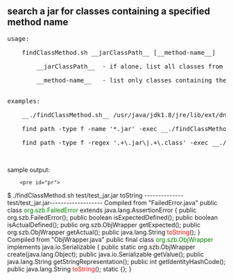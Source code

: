 ## search a jar for classes containing a specified method name

<pre>
usage:<br/>
    findClassMethod.sh __jarClassPath__ [__method-name__]<br/>
        __jarClassPath__  - if alone, list all classes from the jar/class<br/>
        __method-name__   - list only classes containing the method-name<br/>

examples:<br/>
    __./findClassMethod.sh__ /usr/java/jdk1.8/jre/lib/ext/dnsns.jar lookupAllHostAddr<br/>
    find path -type f -name '*.jar' -exec __./findClassMethod.sh__ {} methodXY \;<br/>
    find path -type f -regex '.+\.jar\|.+\.class' -exec __./findClassMethod.sh__ {} methodXY \;<br/>

</pre>

sample output:
      <style>
         #pr {background-color:black; color:white;}
         #cl {color:green;}
         #mt {color:red}
      </style>
		
		<pre id="pr">
$ ./findClassMethod.sh test/test_jar.jar toString
--------------test/test_jar.jar-------------------
Compiled from "FailedError.java"
public class <span id="cl">org.szb.FailedError</span> extends java.lang.AssertionError {
  public org.szb.FailedError();
  public boolean isExpectedDefined();
  public boolean isActualDefined();
  public org.szb.ObjWrapper getExpected();
  public org.szb.ObjWrapper getActual();
  public java.lang.String <span id="mt">toString</span>();
}
Compiled from "ObjWrapper.java"
public final class <span style="color:green">org.szb.ObjWrapper</span> implements java.io.Serializable {
  public static org.szb.ObjWrapper create(java.lang.Object);
  public java.io.Serializable getValue();
  public java.lang.String getStringRepresentation();
  public int getIdentityHashCode();
  public java.lang.String <span id="mt">toString</span>();
  static {};
}
		</pre>
